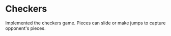 Checkers
========

Implemented the checkers game. Pieces can slide or make jumps to capture opponent's pieces.

